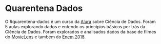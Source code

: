 # Quarentena Dados

O #quarentena-dados é um curso da [Alura](https://www.alura.com.br/quarentenadados) sobre Ciência de Dados. Foram 5 aulas explorando dados e entendo os princípios básicos por trás da Ciência de Dados. Foram explorados e analisados dados da base de filmes do [MovieLens](https://grouplens.org/datasets/movielens/) e também do [Enem 2018](http://inep.gov.br/web/guest/microdados).
